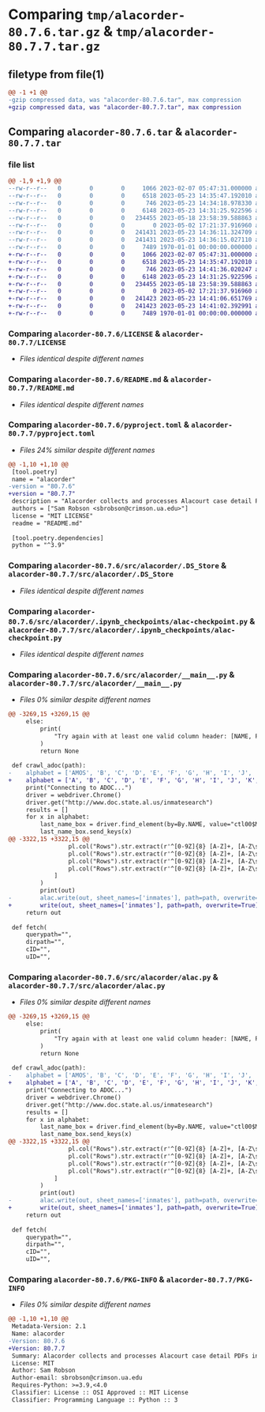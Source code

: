 # Comparing `tmp/alacorder-80.7.6.tar.gz` & `tmp/alacorder-80.7.7.tar.gz`

## filetype from file(1)

```diff
@@ -1 +1 @@
-gzip compressed data, was "alacorder-80.7.6.tar", max compression
+gzip compressed data, was "alacorder-80.7.7.tar", max compression
```

## Comparing `alacorder-80.7.6.tar` & `alacorder-80.7.7.tar`

### file list

```diff
@@ -1,9 +1,9 @@
--rw-r--r--   0        0        0     1066 2023-02-07 05:47:31.000000 alacorder-80.7.6/LICENSE
--rw-r--r--   0        0        0     6518 2023-05-23 14:35:47.192010 alacorder-80.7.6/README.md
--rw-r--r--   0        0        0      746 2023-05-23 14:34:18.978330 alacorder-80.7.6/pyproject.toml
--rw-r--r--   0        0        0     6148 2023-05-23 14:31:25.922596 alacorder-80.7.6/src/alacorder/.DS_Store
--rw-r--r--   0        0        0   234455 2023-05-18 23:58:39.588863 alacorder-80.7.6/src/alacorder/.ipynb_checkpoints/alac-checkpoint.py
--rw-r--r--   0        0        0        0 2023-05-02 17:21:37.916960 alacorder-80.7.6/src/alacorder/__init__.py
--rw-r--r--   0        0        0   241431 2023-05-23 14:36:11.324709 alacorder-80.7.6/src/alacorder/__main__.py
--rw-r--r--   0        0        0   241431 2023-05-23 14:36:15.027110 alacorder-80.7.6/src/alacorder/alac.py
--rw-r--r--   0        0        0     7489 1970-01-01 00:00:00.000000 alacorder-80.7.6/PKG-INFO
+-rw-r--r--   0        0        0     1066 2023-02-07 05:47:31.000000 alacorder-80.7.7/LICENSE
+-rw-r--r--   0        0        0     6518 2023-05-23 14:35:47.192010 alacorder-80.7.7/README.md
+-rw-r--r--   0        0        0      746 2023-05-23 14:41:36.020247 alacorder-80.7.7/pyproject.toml
+-rw-r--r--   0        0        0     6148 2023-05-23 14:31:25.922596 alacorder-80.7.7/src/alacorder/.DS_Store
+-rw-r--r--   0        0        0   234455 2023-05-18 23:58:39.588863 alacorder-80.7.7/src/alacorder/.ipynb_checkpoints/alac-checkpoint.py
+-rw-r--r--   0        0        0        0 2023-05-02 17:21:37.916960 alacorder-80.7.7/src/alacorder/__init__.py
+-rw-r--r--   0        0        0   241423 2023-05-23 14:41:06.651769 alacorder-80.7.7/src/alacorder/__main__.py
+-rw-r--r--   0        0        0   241423 2023-05-23 14:41:02.392991 alacorder-80.7.7/src/alacorder/alac.py
+-rw-r--r--   0        0        0     7489 1970-01-01 00:00:00.000000 alacorder-80.7.7/PKG-INFO
```

### Comparing `alacorder-80.7.6/LICENSE` & `alacorder-80.7.7/LICENSE`

 * *Files identical despite different names*

### Comparing `alacorder-80.7.6/README.md` & `alacorder-80.7.7/README.md`

 * *Files identical despite different names*

### Comparing `alacorder-80.7.6/pyproject.toml` & `alacorder-80.7.7/pyproject.toml`

 * *Files 24% similar despite different names*

```diff
@@ -1,10 +1,10 @@
 [tool.poetry]
 name = "alacorder"
-version = "80.7.6"
+version = "80.7.7"
 description = "Alacorder collects and processes Alacourt case detail PDFs into data tables suitable for research purposes."
 authors = ["Sam Robson <sbrobson@crimson.ua.edu>"]
 license = "MIT LICENSE"
 readme = "README.md"
 
 [tool.poetry.dependencies]
 python = "^3.9"
```

### Comparing `alacorder-80.7.6/src/alacorder/.DS_Store` & `alacorder-80.7.7/src/alacorder/.DS_Store`

 * *Files identical despite different names*

### Comparing `alacorder-80.7.6/src/alacorder/.ipynb_checkpoints/alac-checkpoint.py` & `alacorder-80.7.7/src/alacorder/.ipynb_checkpoints/alac-checkpoint.py`

 * *Files identical despite different names*

### Comparing `alacorder-80.7.6/src/alacorder/__main__.py` & `alacorder-80.7.7/src/alacorder/__main__.py`

 * *Files 0% similar despite different names*

```diff
@@ -3269,15 +3269,15 @@
     else:
         print(
             "Try again with at least one valid column header: [NAME, PARTY_TYPE, SSN, DOB, COUNTY, DIVISION, CASE_YEAR, NO_RECORDS, FILED_BEFORE, FILED_AFTER, RETRIEVED, CASES_FOUND, QUERY_COMPLETE]"
         )
         return None
 
 def crawl_adoc(path):
-    alphabet = ['AMOS', 'B', 'C', 'D', 'E', 'F', 'G', 'H', 'I', 'J', 'K', 'L', 'M', 'N', 'O', 'P', 'Q', 'R', 'S', 'T', 'U', 'V', 'W', 'X', 'Y', 'Z']
+    alphabet = ['A', 'B', 'C', 'D', 'E', 'F', 'G', 'H', 'I', 'J', 'K', 'L', 'M', 'N', 'O', 'P', 'Q', 'R', 'S', 'T', 'U', 'V', 'W', 'X', 'Y', 'Z']
     print("Connecting to ADOC...")
     driver = webdriver.Chrome()
     driver.get("http://www.doc.state.al.us/inmatesearch")
     results = []
     for x in alphabet:
         last_name_box = driver.find_element(by=By.NAME, value="ctl00$MainContent$txtLName")
         last_name_box.send_keys(x)
@@ -3322,15 +3322,15 @@
                 pl.col("Rows").str.extract(r'^[0-9Z]{8} [A-Z]+, [A-Z\s]+? \w (\w) \d\d\d\d').alias("Sex"),
                 pl.col("Rows").str.extract(r'^[0-9Z]{8} [A-Z]+, [A-Z\s]+? \w \w (\d\d\d\d)').alias("YOB").cast(pl.Int64, strict=False),
                 pl.col("Rows").str.extract(r'^[0-9Z]{8} [A-Z]+, [A-Z\s]+? \w \w \d\d\d\d ([A-Z\s]+)').str.strip().alias("Institution"),
                 pl.col("Rows").str.extract(r'^[0-9Z]{8} [A-Z]+, [A-Z\s]+? \w \w \d\d\d\d [A-Z\s]+ (\d\d/\d\d/\d\d\d\d)').str.to_date('%m/%d/%Y', strict=False).alias("ReleaseDate")
             ]
         )
         print(out)
-        alac.write(out, sheet_names=['inmates'], path=path, overwrite=True)
+        write(out, sheet_names=['inmates'], path=path, overwrite=True)
     return out
 
 def fetch(
     querypath="",
     dirpath="",
     cID="",
     uID="",
```

### Comparing `alacorder-80.7.6/src/alacorder/alac.py` & `alacorder-80.7.7/src/alacorder/alac.py`

 * *Files 0% similar despite different names*

```diff
@@ -3269,15 +3269,15 @@
     else:
         print(
             "Try again with at least one valid column header: [NAME, PARTY_TYPE, SSN, DOB, COUNTY, DIVISION, CASE_YEAR, NO_RECORDS, FILED_BEFORE, FILED_AFTER, RETRIEVED, CASES_FOUND, QUERY_COMPLETE]"
         )
         return None
 
 def crawl_adoc(path):
-    alphabet = ['AMOS', 'B', 'C', 'D', 'E', 'F', 'G', 'H', 'I', 'J', 'K', 'L', 'M', 'N', 'O', 'P', 'Q', 'R', 'S', 'T', 'U', 'V', 'W', 'X', 'Y', 'Z']
+    alphabet = ['A', 'B', 'C', 'D', 'E', 'F', 'G', 'H', 'I', 'J', 'K', 'L', 'M', 'N', 'O', 'P', 'Q', 'R', 'S', 'T', 'U', 'V', 'W', 'X', 'Y', 'Z']
     print("Connecting to ADOC...")
     driver = webdriver.Chrome()
     driver.get("http://www.doc.state.al.us/inmatesearch")
     results = []
     for x in alphabet:
         last_name_box = driver.find_element(by=By.NAME, value="ctl00$MainContent$txtLName")
         last_name_box.send_keys(x)
@@ -3322,15 +3322,15 @@
                 pl.col("Rows").str.extract(r'^[0-9Z]{8} [A-Z]+, [A-Z\s]+? \w (\w) \d\d\d\d').alias("Sex"),
                 pl.col("Rows").str.extract(r'^[0-9Z]{8} [A-Z]+, [A-Z\s]+? \w \w (\d\d\d\d)').alias("YOB").cast(pl.Int64, strict=False),
                 pl.col("Rows").str.extract(r'^[0-9Z]{8} [A-Z]+, [A-Z\s]+? \w \w \d\d\d\d ([A-Z\s]+)').str.strip().alias("Institution"),
                 pl.col("Rows").str.extract(r'^[0-9Z]{8} [A-Z]+, [A-Z\s]+? \w \w \d\d\d\d [A-Z\s]+ (\d\d/\d\d/\d\d\d\d)').str.to_date('%m/%d/%Y', strict=False).alias("ReleaseDate")
             ]
         )
         print(out)
-        alac.write(out, sheet_names=['inmates'], path=path, overwrite=True)
+        write(out, sheet_names=['inmates'], path=path, overwrite=True)
     return out
 
 def fetch(
     querypath="",
     dirpath="",
     cID="",
     uID="",
```

### Comparing `alacorder-80.7.6/PKG-INFO` & `alacorder-80.7.7/PKG-INFO`

 * *Files 0% similar despite different names*

```diff
@@ -1,10 +1,10 @@
 Metadata-Version: 2.1
 Name: alacorder
-Version: 80.7.6
+Version: 80.7.7
 Summary: Alacorder collects and processes Alacourt case detail PDFs into data tables suitable for research purposes.
 License: MIT
 Author: Sam Robson
 Author-email: sbrobson@crimson.ua.edu
 Requires-Python: >=3.9,<4.0
 Classifier: License :: OSI Approved :: MIT License
 Classifier: Programming Language :: Python :: 3
```

